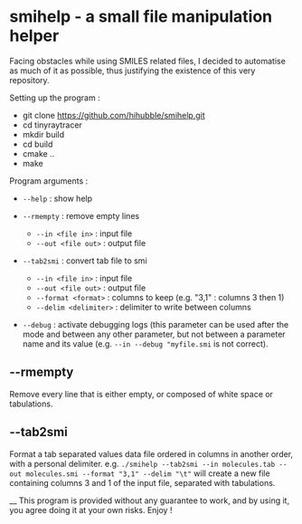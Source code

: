 # smihelp - a small file manipulation helper 

Facing obstacles while using SMILES related files, I decided to automatise as much of it as possible, thus justifying the existence of this very repository.

Setting up the program :
- git clone https://github.com/hihubbIe/smihelp.git
- cd tinyraytracer
- mkdir build
- cd build
- cmake ..
- make

Program arguments :
- `--help` : show help
- `--rmempty` : remove empty lines
  - `--in <file in>` : input file
  - `--out <file out>` : output file
- `--tab2smi` : convert tab file to smi
  - `--in <file in>` : input file
  - `--out <file out>` : output file
  - `--format <format>` : columns to keep (e.g. "3,1" : columns 3 then 1)
  - `--delim <delimiter>` : delimiter to write between columns

- `--debug` : activate debugging logs (this parameter can be used after the mode and between any other parameter, but not between a parameter name and its value (e.g. `--in --debug "myfile.smi` is not correct).

## --rmempty

Remove every line that is either empty, or composed of white space or tabulations.

## --tab2smi

Format a tab separated values data file ordered in columns in another order, with a personal delimiter.
e.g. `./smihelp --tab2smi --in molecules.tab --out molecules.smi --format "3,1" --delim "\t"` will create a new file containing columns 3 and 1 of the input file, separated with tabulations.

__
This program is provided without any guarantee to work, and by using it, you agree doing it at your own risks.
Enjoy ! 
